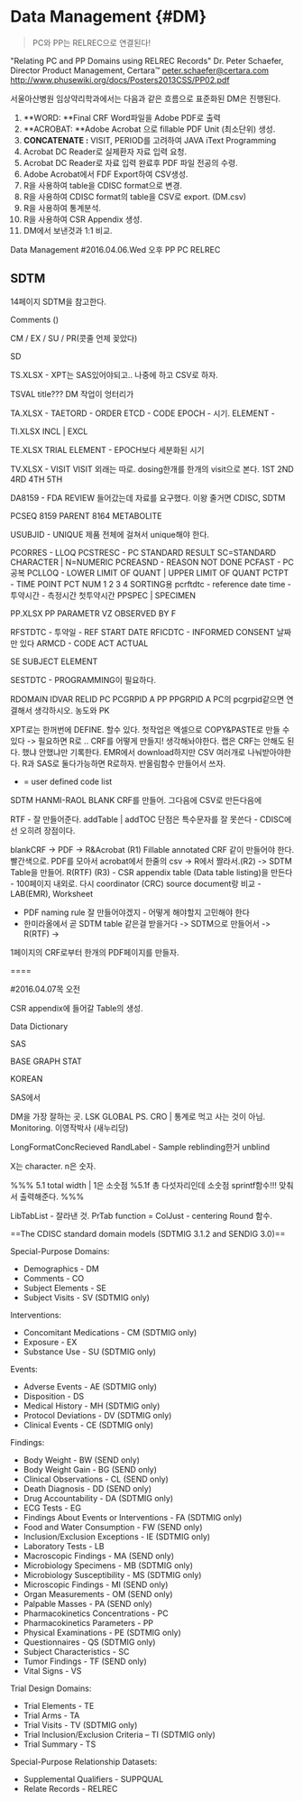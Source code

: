 # Data Management {#DM}

> PC와 PP는 RELREC으로 연결된다!

"Relating PC and PP Domains using RELREC Records"
Dr. Peter Schaefer, Director Product Management, Certara™
peter.schaefer@certara.com
http://www.phusewiki.org/docs/Posters2013CSS/PP02.pdf

서울아산병원 임상약리학과에서는 다음과 같은 흐름으로 표준화된 DM은 진행된다.

1. **WORD: **Final CRF Word파일을 Adobe PDF로 출력
2. **ACROBAT: **Adobe Acrobat 으로 fillable PDF Unit (최소단위) 생성.
3. **CONCATENATE :** VISIT, PERIOD를 고려하여 JAVA iText Programming 
3. Acrobat DC Reader로 실제환자 자료 입력 요청.
4. Acrobat DC Reader로 자료 입력 완료후 PDF 파일 전공의 수령.
5. Adobe Acrobat에서 FDF Export하여 CSV생성. 
7. R을 사용하여 table을 CDISC format으로 변경. 
8. R을 사용하여 CDISC format의 table을 CSV로 export. (DM.csv)
9. R을 사용하여 통계분석. 
10. R을 사용하여 CSR Appendix 생성.
11. DM에서 보낸것과 1:1 비교.


Data Management #2016.04.06.Wed 오후 PP PC RELREC
## SDTM
14페이지 SDTM을 참고한다.

Comments ()

CM / EX / SU / PR(콧줄 언제 꽂았다)

SD

TS.XLSX - XPT는 SAS있어야되고.. 나중에 하고 CSV로 하자.

TSVAL title???
DM 작업이 엉터리가 

TA.XLSX - 
TAETORD - ORDER
ETCD - CODE
EPOCH - 시기. ELEMENT - 

TI.XLSX
INCL | EXCL 

TE.XLSX
TRIAL ELEMENT - EPOCH보다 세분화된 시기

TV.XLSX - VISIT
VISIT 외래는 따로. dosing한개를 한개의 visit으로 본다. 
1ST 2ND 4RD 4TH 5TH

DA8159 - FDA REVIEW 들어갔는데 자료를 요구했다. 이왕 줄거면 CDISC, SDTM

PCSEQ 8159 PARENT 8164 METABOLITE

USUBJID - UNIQUE 제품 전체에 걸쳐서 unique해야 한다.

PCORRES - LLOQ
PCSTRESC - PC STANDARD RESULT SC=STANDARD CHARACTER | N=NUMERIC
PCREASND - REASON NOT DONE
PCFAST - PC 공복
PCLLOQ - LOWER LIMIT OF QUANT | UPPER LIMIT OF QUANT
PCTPT - TIME POINT
PCT NUM 1 2 3 4 SORTING용
pcrftdtc - reference date time - 투약시간 - 측정시간  첫투약시간
PPSPEC | SPECIMEN 

PP.XLSX PP PARAMETR
VZ OBSERVED BY F

RFSTDTC - 투약일 - REF START DATE
RFICDTC - INFORMED CONSENT 날짜만 있다
ARMCD - CODE 
ACT ACTUAL


SE SUBJECT ELEMENT

SESTDTC - PROGRAMMING이 필요하다.

RDOMAIN IDVAR RELID
PC PCGRPID A
PP PPGRPID A
PC의 pcgrpid같으면 연결해서 생각하시오. 농도와 PK

XPT로는 한꺼번에 DEFINE. 할수 있다.
첫작업은 엑셀으로 COPY&PASTE로 만들 수 있다 -> 필요하면 R로 ..
CRF를 어떻게 만들지! 생각해놔야한다.
랩은 CRF는 안해도 된다. 했냐 안했냐만 기록한다.
EMR에서 download하지만 CSV 여러개로 나눠받아야한다.
R과 SAS로 둘다가능하면 R로하자. 반올림함수 만들어서 쓰자.

* = user defined code list

SDTM
HANMI-RAOL
BLANK CRF를 만들어. 그다음에 CSV로 만든다음에 

RTF - 잘 만들어준다. addTable | addTOC 
단점은 특수문자를 잘 못쓴다 - CDISC에선 오히려 장점이다.

blankCRF -> PDF -> R&Acrobat (R1)
Fillable
annotated CRF 같이 만들어야 한다. 빨간색으로. 
PDF를 모아서 acrobat에서 한줄의 csv -> R에서 짤라서.(R2) -> SDTM Table을 만들어. 
R(RTF) (R3) - CSR appendix table (Data table listing)을 만든다 - 100페이지 내외로. 다시 coordinator (CRC) source document랑 비교 - LAB(EMR), Worksheet

* PDF naming rule 잘 만들어야겠지 - 어떻게 해야할지 고민해야 한다
* 한미라올에서 곧 SDTM table 같은걸 받을거다 -> SDTM으로 만들어서 -> R(RTF) -> 

1페이지의 CRF로부터 한개의 PDF페이지를 만들자.

====

#2016.04.07목 오전

CSR appendix에 들어갈 Table의 생성.

Data Dictionary

SAS

BASE
GRAPH
STAT

KOREAN

SAS에서 

DM을 가장 잘하는 곳. LSK GLOBAL PS. CRO | 통계로 먹고 사는 것이 아님. Monitoring. 이영작박사 (새누리당)

LongFormatConcRecieved
RandLabel - Sample reblinding한거 unblind

X는 character. n은 숫자.

%%% 5.1 total width | 1은  소숫점 %5.1f 총 다섯자리인데 소숫점 sprintf함수!!! 맞춰서 출력해준다. %%%

LibTabList - 잘라낸 것. 
PrTab function = ColJust - centering
Round 함수. 


==The CDISC standard domain models (SDTMIG 3.1.2 and SENDIG 3.0)==

Special-Purpose Domains:
* Demographics - DM 
* Comments - CO
* Subject Elements - SE
* Subject Visits - SV (SDTMIG only)

Interventions:
* Concomitant Medications - CM (SDTMIG only)
* Exposure - EX
* Substance Use - SU (SDTMIG only)

Events:
* Adverse Events - AE (SDTMIG only)
* Disposition - DS
* Medical History - MH (SDTMIG only)
* Protocol Deviations - DV (SDTMIG only)
* Clinical Events - CE (SDTMIG only)

Findings:
* Body Weight - BW (SEND only)
* Body Weight Gain - BG (SEND only)
* Clinical Observations - CL (SEND only)
* Death Diagnosis - DD (SEND only)
* Drug Accountability - DA (SDTMIG only)
* ECG Tests - EG
* Findings About Events or Interventions - FA (SDTMIG only)
* Food and Water Consumption - FW (SEND only)
* Inclusion/Exclusion Exceptions - IE (SDTMIG only)
* Laboratory Tests - LB
* Macroscopic Findings - MA (SEND only)
* Microbiology Specimens - MB (SDTMIG only)
* Microbiology Susceptibility - MS (SDTMIG only)
* Microscopic Findings - MI (SEND only)
* Organ Measurements - OM (SEND only)
* Palpable Masses - PA (SEND only)
* Pharmacokinetics Concentrations - PC 
* Pharmacokinetics Parameters - PP 
* Physical Examinations - PE (SDTMIG only)
* Questionnaires - QS (SDTMIG only)
* Subject Characteristics - SC
* Tumor Findings - TF (SEND only)
* Vital Signs - VS

Trial Design Domains:
* Trial Elements - TE
* Trial Arms - TA
* Trial Visits - TV (SDTMIG only)
* Trial Inclusion/Exclusion Criteria – TI (SDTMIG only)
* Trial Summary - TS

Special-Purpose Relationship Datasets:
* Supplemental Qualifiers - SUPPQUAL
* Relate Records - RELREC